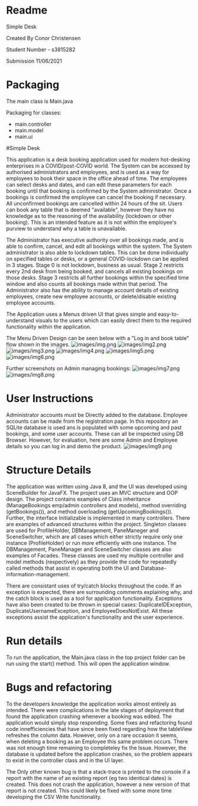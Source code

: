 # Readme
Simple Desk

Created By Conor Christensen

Student Number - s3815282

Submission 11/06/2021


# Packaging
The main class is Main.java

Packaging for classes:
 - main.controller
 - main.model
 - main.ui

#Simple Desk

This application is a desk booking application used for modern hot-desking enterprises in a COVID/post-COVID world. The System can 
be accessed by authorised administrators and employees, and is used as a way for employees to book their space in the office
ahead of time. The employees can select desks and dates, and can edit these parameters for each booking until that booking is confirmed by 
the System administrator. Once a bookings is confirmed the employee can cancel the booking if necessary. All unconfirmed bookings are 
cancelled within 24 hours of the sit. Users can book any table that is deemed "available", however they have no knowledge as to
the reasoning of the availability (lockdown or other booking). This is an intended feature as it is not within the employee's
purview to understand why a table is unavailable. 

The Administrator has executive authority over all bookings made, and is able to confirm, cancel, and edit all bookings within the system.
The System administrator is also able to lockdown tables. This can be done individually on specified tables or desks, or a general COVID-lockdown
can be applied in 3 stages. Stage 0 is not lockdown, business as usual. Stage 2 restricts every 2nd desk from being booked, and cancels all
existing bookings on those desks. Stage 3 restricts all further bookings within the specified time window and also counts all bookings made
within that period. The Administrator also has the ability to manage account details of existing employees, create new employee accounts, or
delete/disable existing employee accounts.

The Application uses a Menus driven UI that gives simple and easy-to-understand visuals to the users which can easily direct them
to the required functionality within the application. 

The Menu Driven Design can be seen below with a "Log in and book table" flow shown in the images.
![images/img.png](images/img.png)
![images/img2.png](images/img2.png)
![images/img3.png](images/img3.png)
![images/img4.png](images/img4.png)
![images/img5.png](images/img5.png)
![images/img6.png](images/img6.png)


Further screenshots on Admin managing bookings:
![images/img7.png](images/img7.png)
![images/img8.png](images/img8.png)


# User Instructions

Administrator accounts must be Directly added to the database. Employee accounts can be made from the registration page. In
this repository an SQLite database is used ans is populated with some upcoming and past bookings, and some user accounts. These
can all be inspected using DB Browser. However, for evaluation, here are some Admin and Employee details so you can log in and demo 
the product.
![images/img9.png](images/img9.png)


# Structure Details

The application was written using Java 8, and the UI was developed using SceneBuilder for JavaFX. The project uses an MVC structure and 
OOP design. The project contains examples of Class inheritance (ManageBookings emp/admin controllers and models), method overriding
(getBookings()), and method overloading (getUpcomingBookings()). Further, the interface Initializable is implemented in many controllers.
There are examples of advanced structures within the project. Singleton classes are used for ProfileHolder, DBManagement, PaneManeger and SceneSwitcher,
which are all cases which either strictly require only one instance (ProfileHolder) or run more efficiently with one instance. The DBManagement, PaneManager
and SceneSwitcher classes are also examples of Facades. These classes are used my multiple controller and model methods (respectively) as they
provide the code for repeatedly called methods that assist in operating both the UI and Database-information-management.

There are consistant uses of try/catch blocks throughout the code. If an exception is expected, there are surrounding comments explaining why,
and the catch block is used as a tool for application functionality. Exceptions have also been created to be thrown in special cases:
DuplicateIDException, DuplicateUsernameException, and EmployeeDoesNotExist. All these exceptions assist the application's functionality
and the user experience.

# Run details
To run the application, the Main.java class in the top project folder can be run using the start() method. This will open the application window.

# Bugs and refactoring
To the developers knowledge the application works almost entirely as intended. There were complications in the late stages of deployment that
found the application crashing whenever a booking was edited. The application would simply stop responding. Some fixes and refactoring found
code innefficiencies that have since been fixed regarding how the tableView refreshes the column data. However, only on a rare occasion it seems, when 
deleting a booking as an Employee this same problem occurs. There was not enough time remaining to completeley fix the Issue. However, the database is updated
before the application crashes, so the problem appears to exist in the controller class and in the UI layer.

The Only other known bug is that a stack-trace is printed to the console if a report with the name of an existing report (eg two identical dates) is created.
This does not crash the application, however a new version of that report is not created. This could likely be fixed with some more time
developing the CSV Write functionality.
